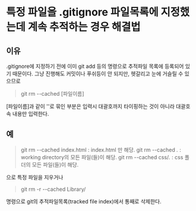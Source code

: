 # 특정 파일을 .gitignore 파일목록에 지정했는데 계속 추적하는 경우 해결법

## 이유

.gitignore에 지정하기 전에 이미 git add 등의 명령으로 추적파일 목록에 등록되어 있기 때문이다. 그냥 진행해도 커밋이나 푸쉬등이 안 되지만, 헷갈리고 눈에 거슬릴 수 있으므로

>git rm --cached [파일이름]

[파일이름]과 같이 '[](대괄호)'로 묶인 부분은 입력시 대괄호까지 타이핑하는 것이 아니라 대괄호 속 내용만 입력한다. 

## 예

> git rm --cached index.html : index.html 만 해당.
> git rm --cached *.* : working directory의 모든 파일(들)이 해당.
> git rm --cached css/*.* : css 폴더의 모든 파일(들)이 해당.

으로 특정 파일을 지우거나

>git rm -r --cached Library/

명령으로 git의 추적파일목록(tracked file index)에서 통째로 삭제한다.